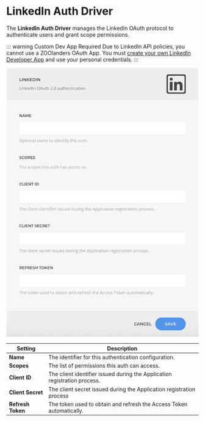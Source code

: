# LinkedIn Auth Driver

The **LinkedIn Auth Driver** manages the LinkedIn OAuth protocol to authenticate users and grant scope permissions.

::: warning Custom Dev App Required
Due to LinkedIn API policies, you cannot use a ZOOlanders OAuth App. You must [create your own LinkedIn Developer App](../custom-linkedin-dev-app) and use your personal credentials.
:::

![LinkedIn Auth Driver](../assets/driver-linkedin.webp)

| Setting        | Description |
| -------------- | ----------- |
| **Name**         | The identifier for this authentication configuration. |
| **Scopes**       | The list of permissions this auth can access. |
| **Client ID**     | The client identifier issued during the Application registration process. |
| **Client Secret** | The client secret issued during the Application registration process |
| **Refresh Token** | The token used to obtain and refresh the Access Token automatically. |
